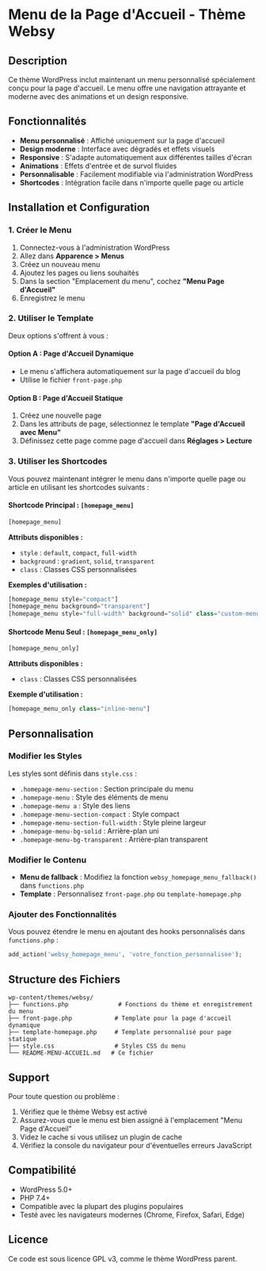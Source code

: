# Menu de la Page d'Accueil - Thème Websy

## Description
Ce thème WordPress inclut maintenant un menu personnalisé spécialement conçu pour la page d'accueil. Le menu offre une navigation attrayante et moderne avec des animations et un design responsive.

## Fonctionnalités
- **Menu personnalisé** : Affiché uniquement sur la page d'accueil
- **Design moderne** : Interface avec dégradés et effets visuels
- **Responsive** : S'adapte automatiquement aux différentes tailles d'écran
- **Animations** : Effets d'entrée et de survol fluides
- **Personnalisable** : Facilement modifiable via l'administration WordPress
- **Shortcodes** : Intégration facile dans n'importe quelle page ou article

## Installation et Configuration

### 1. Créer le Menu
1. Connectez-vous à l'administration WordPress
2. Allez dans **Apparence > Menus**
3. Créez un nouveau menu
4. Ajoutez les pages ou liens souhaités
5. Dans la section "Emplacement du menu", cochez **"Menu Page d'Accueil"**
6. Enregistrez le menu

### 2. Utiliser le Template
Deux options s'offrent à vous :

#### Option A : Page d'Accueil Dynamique
- Le menu s'affichera automatiquement sur la page d'accueil du blog
- Utilise le fichier `front-page.php`

#### Option B : Page d'Accueil Statique
1. Créez une nouvelle page
2. Dans les attributs de page, sélectionnez le template **"Page d'Accueil avec Menu"**
3. Définissez cette page comme page d'accueil dans **Réglages > Lecture**

### 3. Utiliser les Shortcodes
Vous pouvez maintenant intégrer le menu dans n'importe quelle page ou article en utilisant les shortcodes suivants :

#### Shortcode Principal : `[homepage_menu]`
```php
[homepage_menu]
```

**Attributs disponibles :**
- `style` : `default`, `compact`, `full-width`
- `background` : `gradient`, `solid`, `transparent`
- `class` : Classes CSS personnalisées

**Exemples d'utilisation :**
```php
[homepage_menu style="compact"]
[homepage_menu background="transparent"]
[homepage_menu style="full-width" background="solid" class="custom-menu"]
```

#### Shortcode Menu Seul : `[homepage_menu_only]`
```php
[homepage_menu_only]
```

**Attributs disponibles :**
- `class` : Classes CSS personnalisées

**Exemple d'utilisation :**
```php
[homepage_menu_only class="inline-menu"]
```

## Personnalisation

### Modifier les Styles
Les styles sont définis dans `style.css` :
- `.homepage-menu-section` : Section principale du menu
- `.homepage-menu` : Style des éléments de menu
- `.homepage-menu a` : Style des liens
- `.homepage-menu-section-compact` : Style compact
- `.homepage-menu-section-full-width` : Style pleine largeur
- `.homepage-menu-bg-solid` : Arrière-plan uni
- `.homepage-menu-bg-transparent` : Arrière-plan transparent

### Modifier le Contenu
- **Menu de fallback** : Modifiez la fonction `websy_homepage_menu_fallback()` dans `functions.php`
- **Template** : Personnalisez `front-page.php` ou `template-homepage.php`

### Ajouter des Fonctionnalités
Vous pouvez étendre le menu en ajoutant des hooks personnalisés dans `functions.php` :
```php
add_action('websy_homepage_menu', 'votre_fonction_personnalisee');
```

## Structure des Fichiers
```
wp-content/themes/websy/
├── functions.php              # Fonctions du thème et enregistrement du menu
├── front-page.php            # Template pour la page d'accueil dynamique
├── template-homepage.php     # Template personnalisé pour page statique
├── style.css                 # Styles CSS du menu
└── README-MENU-ACCUEIL.md   # Ce fichier
```

## Support
Pour toute question ou problème :
1. Vérifiez que le thème Websy est activé
2. Assurez-vous que le menu est bien assigné à l'emplacement "Menu Page d'Accueil"
3. Videz le cache si vous utilisez un plugin de cache
4. Vérifiez la console du navigateur pour d'éventuelles erreurs JavaScript

## Compatibilité
- WordPress 5.0+
- PHP 7.4+
- Compatible avec la plupart des plugins populaires
- Testé avec les navigateurs modernes (Chrome, Firefox, Safari, Edge)

## Licence
Ce code est sous licence GPL v3, comme le thème WordPress parent. 